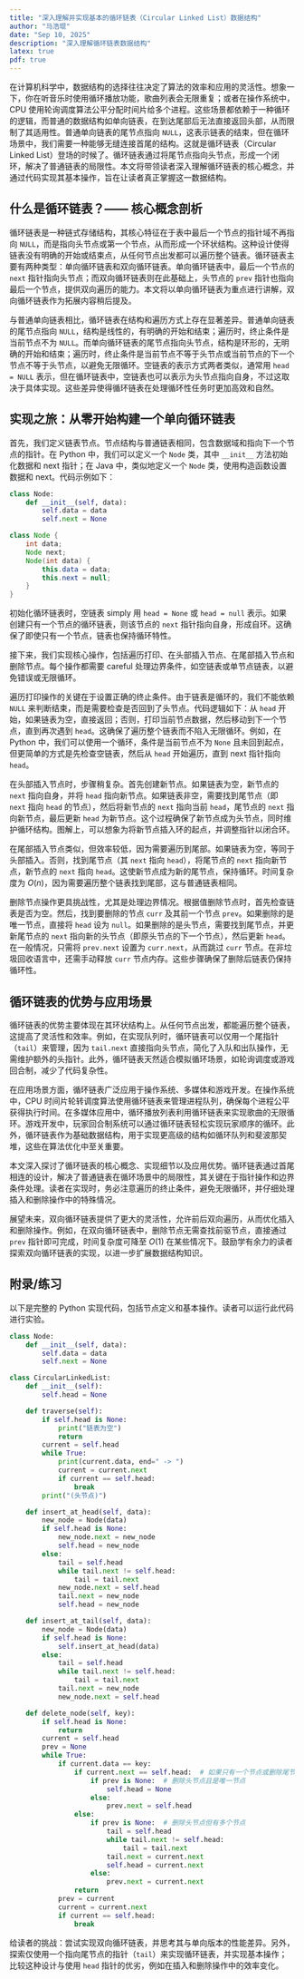```yaml
---
title: "深入理解并实现基本的循环链表（Circular Linked List）数据结构"
author: "马浩琨"
date: "Sep 10, 2025"
description: "深入理解循环链表数据结构"
latex: true
pdf: true
---
```



在计算机科学中，数据结构的选择往往决定了算法的效率和应用的灵活性。想象一下，你在听音乐时使用循环播放功能，歌曲列表会无限重复；或者在操作系统中，CPU 使用轮询调度算法公平分配时间片给多个进程。这些场景都依赖于一种循环的逻辑，而普通的数据结构如单向链表，在到达尾部后无法直接返回头部，从而限制了其适用性。普通单向链表的尾节点指向 `NULL`，这表示链表的结束，但在循环场景中，我们需要一种能够无缝连接首尾的结构。这就是循环链表（Circular Linked List）登场的时候了。循环链表通过将尾节点指向头节点，形成一个闭环，解决了普通链表的局限性。本文将带领读者深入理解循环链表的核心概念，并通过代码实现其基本操作，旨在让读者真正掌握这一数据结构。

## 什么是循环链表？—— 核心概念剖析

循环链表是一种链式存储结构，其核心特征在于表中最后一个节点的指针域不再指向 `NULL`，而是指向头节点或第一个节点，从而形成一个环状结构。这种设计使得链表没有明确的开始或结束点，从任何节点出发都可以遍历整个链表。循环链表主要有两种类型：单向循环链表和双向循环链表。单向循环链表中，最后一个节点的 `next` 指针指向头节点；而双向循环链表则在此基础上，头节点的 `prev` 指针也指向最后一个节点，提供双向遍历的能力。本文将以单向循环链表为重点进行讲解，双向循环链表作为拓展内容稍后提及。

与普通单向链表相比，循环链表在结构和遍历方式上存在显著差异。普通单向链表的尾节点指向 `NULL`，结构是线性的，有明确的开始和结束；遍历时，终止条件是当前节点不为 `NULL`。而单向循环链表的尾节点指向头节点，结构是环形的，无明确的开始和结束；遍历时，终止条件是当前节点不等于头节点或当前节点的下一个节点不等于头节点，以避免无限循环。空链表的表示方式两者类似，通常用 `head = NULL` 表示，但在循环链表中，空链表也可以表示为头节点指向自身，不过这取决于具体实现。这些差异使得循环链表在处理循环性任务时更加高效和自然。

## 实现之旅：从零开始构建一个单向循环链表

首先，我们定义链表节点。节点结构与普通链表相同，包含数据域和指向下一个节点的指针。在 Python 中，我们可以定义一个 `Node` 类，其中 `__init__` 方法初始化数据和 next 指针；在 Java 中，类似地定义一个 `Node` 类，使用构造函数设置数据和 next。代码示例如下：

```python
class Node:
    def __init__(self, data):
        self.data = data
        self.next = None
```

```java
class Node {
    int data;
    Node next;
    Node(int data) {
        this.data = data;
        this.next = null;
    }
}
```

初始化循环链表时，空链表 simply 用 `head = None` 或 `head = null` 表示。如果创建只有一个节点的循环链表，则该节点的 `next` 指针指向自身，形成自环。这确保了即使只有一个节点，链表也保持循环特性。

接下来，我们实现核心操作，包括遍历打印、在头部插入节点、在尾部插入节点和删除节点。每个操作都需要 careful 处理边界条件，如空链表或单节点链表，以避免错误或无限循环。

遍历打印操作的关键在于设置正确的终止条件。由于链表是循环的，我们不能依赖 `NULL` 来判断结束，而是需要检查是否回到了头节点。代码逻辑如下：从 `head` 开始，如果链表为空，直接返回；否则，打印当前节点数据，然后移动到下一个节点，直到再次遇到 `head`。这确保了遍历整个链表而不陷入无限循环。例如，在 Python 中，我们可以使用一个循环，条件是当前节点不为 `None` 且未回到起点，但更简单的方式是先检查空链表，然后从 `head` 开始遍历，直到 next 指针指向 `head`。

在头部插入节点时，步骤稍复杂。首先创建新节点。如果链表为空，新节点的 `next` 指向自身，并将 `head` 指向新节点。如果链表非空，需要找到尾节点（即 `next` 指向 `head` 的节点），然后将新节点的 `next` 指向当前 `head`，尾节点的 `next` 指向新节点，最后更新 `head` 为新节点。这个过程确保了新节点成为头节点，同时维护循环结构。图解上，可以想象为将新节点插入环的起点，并调整指针以闭合环。

在尾部插入节点类似，但效率较低，因为需要遍历到尾部。如果链表为空，等同于头部插入。否则，找到尾节点（其 `next` 指向 `head`），将尾节点的 `next` 指向新节点，新节点的 `next` 指向 `head`。这使新节点成为新的尾节点，保持循环。时间复杂度为 $O(n)$，因为需要遍历整个链表找到尾部，这与普通链表相同。

删除节点操作更具挑战性，尤其是处理边界情况。根据值删除节点时，首先检查链表是否为空。然后，找到要删除的节点 `curr` 及其前一个节点 `prev`。如果删除的是唯一节点，直接将 `head` 设为 `null`。如果删除的是头节点，需要找到尾节点，并更新尾节点的 `next` 指向新的头节点（即原头节点的下一个节点），然后更新 `head`。在一般情况，只需将 `prev.next` 设置为 `curr.next`，从而跳过 `curr` 节点。在非垃圾回收语言中，还需手动释放 `curr` 节点内存。这些步骤确保了删除后链表仍保持循环性。

## 循环链表的优势与应用场景

循环链表的优势主要体现在其环状结构上。从任何节点出发，都能遍历整个链表，这提高了灵活性和效率。例如，在实现队列时，循环链表可以仅用一个尾指针（`tail`）来管理，因为 `tail.next` 直接指向头节点，简化了入队和出队操作，无需维护额外的头指针。此外，循环链表天然适合模拟循环场景，如轮询调度或游戏回合制，减少了代码复杂性。

在应用场景方面，循环链表广泛应用于操作系统、多媒体和游戏开发。在操作系统中，CPU 时间片轮转调度算法使用循环链表来管理进程队列，确保每个进程公平获得执行时间。在多媒体应用中，循环播放列表利用循环链表来实现歌曲的无限循环。游戏开发中，玩家回合制系统可以通过循环链表轻松实现玩家顺序的循环。此外，循环链表作为基础数据结构，用于实现更高级的结构如循环队列和斐波那契堆，这些在算法优化中至关重要。


本文深入探讨了循环链表的核心概念、实现细节以及应用优势。循环链表通过首尾相连的设计，解决了普通链表在循环场景中的局限性，其关键在于指针操作和边界条件处理。读者在实现时，务必注意遍历的终止条件，避免无限循环，并仔细处理插入和删除操作中的特殊情况。

展望未来，双向循环链表提供了更大的灵活性，允许前后双向遍历，从而优化插入和删除操作。例如，在双向循环链表中，删除节点无需查找前驱节点，直接通过 `prev` 指针即可完成，时间复杂度可降至 $O(1)$ 在某些情况下。鼓励学有余力的读者探索双向循环链表的实现，以进一步扩展数据结构知识。

## 附录/练习

以下是完整的 Python 实现代码，包括节点定义和基本操作。读者可以运行此代码进行实验。

```python
class Node:
    def __init__(self, data):
        self.data = data
        self.next = None

class CircularLinkedList:
    def __init__(self):
        self.head = None

    def traverse(self):
        if self.head is None:
            print("链表为空")
            return
        current = self.head
        while True:
            print(current.data, end=" -> ")
            current = current.next
            if current == self.head:
                break
        print("(头节点)")

    def insert_at_head(self, data):
        new_node = Node(data)
        if self.head is None:
            new_node.next = new_node
            self.head = new_node
        else:
            tail = self.head
            while tail.next != self.head:
                tail = tail.next
            new_node.next = self.head
            tail.next = new_node
            self.head = new_node

    def insert_at_tail(self, data):
        new_node = Node(data)
        if self.head is None:
            self.insert_at_head(data)
        else:
            tail = self.head
            while tail.next != self.head:
                tail = tail.next
            tail.next = new_node
            new_node.next = self.head

    def delete_node(self, key):
        if self.head is None:
            return
        current = self.head
        prev = None
        while True:
            if current.data == key:
                if current.next == self.head:  # 如果只有一个节点或删除尾节点
                    if prev is None:  # 删除头节点且是唯一节点
                        self.head = None
                    else:
                        prev.next = self.head
                else:
                    if prev is None:  # 删除头节点但有多个节点
                        tail = self.head
                        while tail.next != self.head:
                            tail = tail.next
                        tail.next = current.next
                        self.head = current.next
                    else:
                        prev.next = current.next
                return
            prev = current
            current = current.next
            if current == self.head:
                break
```

给读者的挑战：尝试实现双向循环链表，并思考其与单向版本的性能差异。另外，探索仅使用一个指向尾节点的指针（`tail`）来实现循环链表，并实现基本操作；比较这种设计与使用 `head` 指针的优劣，例如在插入和删除操作中的效率变化。
